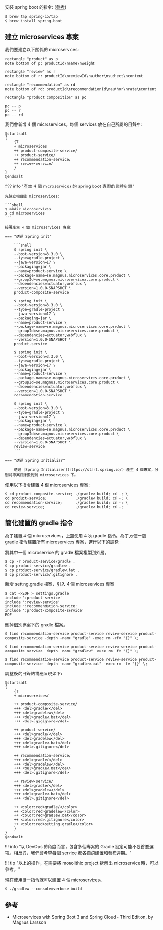 安裝 spring boot 的指令: ([參考](https://docs.spring.io/spring-boot/installing.html#getting-started.installing.cli))

```shell
$ brew tap spring-io/tap
$ brew install spring-boot
```

## 建立 microservices 專案

我們要建立以下關係的 microservices:

```plantuml
rectangle "product" as p
note bottom of p: productId\nname\nweight

rectangle "review" as r
note bottom of r: productId\nreviewId\nauthor\nsudject\ncontent

rectangle "recommendation" as rd
note bottom of rd: productId\nrecommendationId\nauthor\nrate\ncontent

rectangle "product composition" as pc

pc -- p
pc -- r
pc -- rd
```

我們會新增 4 個 microservices，每個 services 放在自己所屬的目錄中:

```plantuml
@startsalt
{
    {T
    + microservices
    ++ product-composite-service/
    ++ product-service/
    ++ recommendation-service/
    ++ review-service/
    }
}
@endsalt
```

??? info "產生 4 個 microservices 的 spring boot 專案的具體步驟"

    先建立根目錄 microservices:

    ```shell
    $ mkdir microservices
    $ cd microservices
    ```

    接著產生 4 個 microservices 專案:

    === "透過 Spring init"

        ```shell
        $ spring init \
        --boot-version=3.3.0 \
        --type=gradle-project \
        --java-version=17 \
        --packaging=jar \
        --name=product-service \
        --package-name=se.magnus.microservices.core.product \
        --groupId=se.magnus.microservices.core.product \
        --dependencies=actuator,webflux \
        --version=1.0.0-SNAPSHOT \
        product-composite-service

        $ spring init \
        --boot-version=3.3.0 \
        --type=gradle-project \
        --java-version=17 \
        --packaging=jar \
        --name=product-service \
        --package-name=se.magnus.microservices.core.product \
        --groupId=se.magnus.microservices.core.product \
        --dependencies=actuator,webflux \
        --version=1.0.0-SNAPSHOT \
        product-service

        $ spring init \
        --boot-version=3.3.0 \
        --type=gradle-project \
        --java-version=17 \
        --packaging=jar \
        --name=product-service \
        --package-name=se.magnus.microservices.core.product \
        --groupId=se.magnus.microservices.core.product \
        --dependencies=actuator,webflux \
        --version=1.0.0-SNAPSHOT \
        recommendation-service

        $ spring init \
        --boot-version=3.3.0 \
        --type=gradle-project \
        --java-version=17 \
        --packaging=jar \
        --name=product-service \
        --package-name=se.magnus.microservices.core.product \
        --groupId=se.magnus.microservices.core.product \
        --dependencies=actuator,webflux \
        --version=1.0.0-SNAPSHOT \
        review-service
        ```

    === "透過 Spring Initializr"

        透過 [Spring Initializer](https://start.spring.io/) 產生 4 個專案，分別將專案目錄搬到到 microservices 下。

使用以下指令建置 4 個 microservices 專案:

```shell
$ cd product-composite-service; ./gradlew build; cd -; \
cd product-service;             ./gradlew build; cd -; \
cd recommendation-service;      ./gradlew build; cd -; \
cd review-service;              ./gradlew build; cd -;
```

## 簡化建置的 gradle 指令

為了建置 4 個 microservices，上面使用 4 次 gradle 指令。為了方便一個 gradle 指令建置所有 microservices 專案，進行以下的調整:

將其中一個 microservice 的 gradle 檔案複製到外層。

```shell
$ cp -r product-service/gradle .
$ cp product-service/gradlew .
$ cp product-service/gradlew.bat .
$ cp product-service/.gitignore .
```

新增 setting.gradle 檔案，引入 4 個 microservices 專案

```shell
$ cat <<EOF > settings.gradle
include ':product-service'
include ':review-service'
include ':recommendation-service'
include ':product-composite-service'
EOF
```

刪掉個別專案下的 gradle 檔案。

```shell
$ find recommendation-service product-service review-service product-composite-service -depth -name "gradle" -exec rm -rfv "{}" \;

$ find recommendation-service product-service review-service product-composite-service -depth -name "gradlew" -exec rm -fv "{}" \;

$ find recommendation-service product-service review-service product-composite-service -depth -name "gradlew.bat" -exec rm -fv "{}" \;
```

調整後的目錄結構應呈現如下:

```plantuml
@startsalt
{
    {T
    + microservices/

    ++ product-composite-service/
    +++ <del>gradle/</del>
    +++ <del>gradelew</del>
    +++ <del>gradlew.bat</del>
    +++ <del>.gigignore</del>

    ++ product-service/
    +++ <del>gradle/</del>
    +++ <del>gradelew</del>
    +++ <del>gradlew.bat</del>
    +++ <del>.gitignore</del>

    ++ recommendation-service/
    +++ <del>gradle/</del>
    +++ <del>gradelew</del>
    +++ <del>gradlew.bat</del>
    +++ <del>.gitignore</del>

    ++ review-service/
    +++ <del>gradle/</del>
    +++ <del>gradelew</del>
    +++ <del>gradlew.bat</del>
    +++ <del>.gitignore</del>

    ++ <color:red>gradle/</color>
    ++ <color:red>gradelew</color>
    ++ <color:red>gradlew.bat</color>
    ++ <color:red>.gitignore</color>
    ++ <color:red>setting.gradle</color>
    }
}
@endsalt
```

!!! info "以 DevOps 的角度而言，包含多個專案的 Gradle 設定可能不是首要選項。相反的，我們會希望每個 service 都各自的建置和發布週期。"

!!! tip "以上的操作，在需要將 monolithic project 拆解出 microservice 時，可以參考。"

現在使用單一指令就可以建置 4 個 microservices。

```shell
$ ./gradlew --console=verbose build
```

## 參考

- Microservices with Spring Boot 3 and Spring Cloud - Third Edition, by Magnus Larsson
